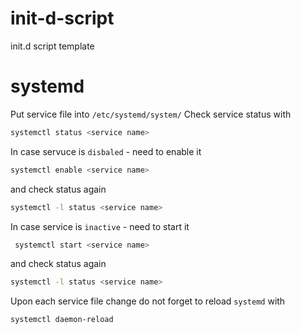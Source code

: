 # init-d-script
init.d script template

# systemd
Put service file into `/etc/systemd/system/`
Check service status with
```bash
systemctl status <service name>
```

In case servuce is `disbaled` - need to enable it
```bash
systemctl enable <service name>
```

and check status again
```bash
systemctl -l status <service name>
```

In case service is `inactive` - need to start it
```bash
 systemctl start <service name>
```

and check status again
```bash
systemctl -l status <service name>
```

Upon each service file change do not forget to reload `systemd` with
```bash
systemctl daemon-reload
```

